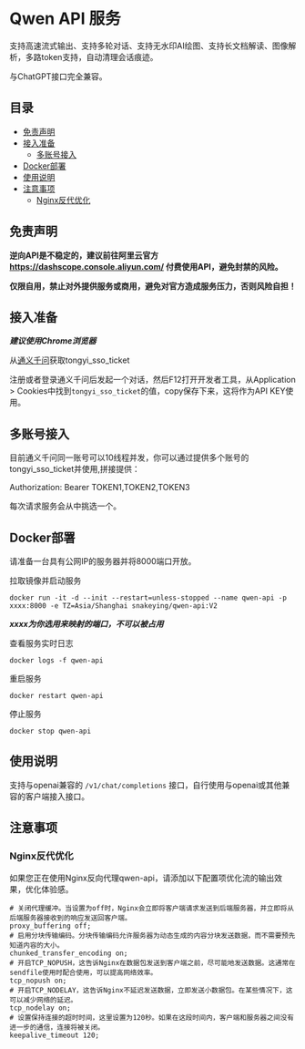 # Qwen API 服务

支持高速流式输出、支持多轮对话、支持无水印AI绘图、支持长文档解读、图像解析，多路token支持，自动清理会话痕迹。

与ChatGPT接口完全兼容。

## 目录

* [免责声明](#免责声明)
* [接入准备](#接入准备)
  * [多账号接入](#多账号接入)
* [Docker部署](#Docker部署)
* [使用说明](#使用说明)
* [注意事项](#注意事项)
  * [Nginx反代优化](#Nginx反代优化)

## 免责声明

**逆向API是不稳定的，建议前往阿里云官方 https://dashscope.console.aliyun.com/ 付费使用API，避免封禁的风险。**

**仅限自用，禁止对外提供服务或商用，避免对官方造成服务压力，否则风险自担！**

## 接入准备

***建议使用Chrome浏览器***

从[通义千问](https://tongyi.aliyun.com/qianwen)获取tongyi_sso_ticket

注册或者登录通义千问后发起一个对话，然后F12打开开发者工具，从Application > Cookies中找到`tongyi_sso_ticket`的值，copy保存下来，这将作为API KEY使用。

## 多账号接入

目前通义千问同一账号可以10线程并发，你可以通过提供多个账号的tongyi_sso_ticket并使用,拼接提供：

Authorization: Bearer TOKEN1,TOKEN2,TOKEN3

每次请求服务会从中挑选一个。

## Docker部署

请准备一台具有公网IP的服务器并将8000端口开放。

拉取镜像并启动服务

```shell
docker run -it -d --init --restart=unless-stopped --name qwen-api -p xxxx:8000 -e TZ=Asia/Shanghai snakeying/qwen-api:V2
```
***xxxx为你选用来映射的端口，不可以被占用***

查看服务实时日志

```shell
docker logs -f qwen-api
```

重启服务

```shell
docker restart qwen-api
```

停止服务

```shell
docker stop qwen-api
```

## 使用说明
支持与openai兼容的 `/v1/chat/completions` 接口，自行使用与openai或其他兼容的客户端接入接口。

## 注意事项

### Nginx反代优化

如果您正在使用Nginx反向代理qwen-api，请添加以下配置项优化流的输出效果，优化体验感。

```nginx
# 关闭代理缓冲。当设置为off时，Nginx会立即将客户端请求发送到后端服务器，并立即将从后端服务器接收到的响应发送回客户端。
proxy_buffering off;
# 启用分块传输编码。分块传输编码允许服务器为动态生成的内容分块发送数据，而不需要预先知道内容的大小。
chunked_transfer_encoding on;
# 开启TCP_NOPUSH，这告诉Nginx在数据包发送到客户端之前，尽可能地发送数据。这通常在sendfile使用时配合使用，可以提高网络效率。
tcp_nopush on;
# 开启TCP_NODELAY，这告诉Nginx不延迟发送数据，立即发送小数据包。在某些情况下，这可以减少网络的延迟。
tcp_nodelay on;
# 设置保持连接的超时时间，这里设置为120秒。如果在这段时间内，客户端和服务器之间没有进一步的通信，连接将被关闭。
keepalive_timeout 120;
```
